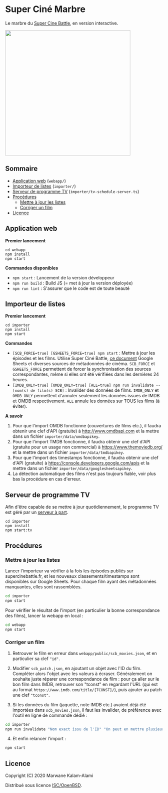 # Super Ciné Marbre

Le marbre du [Super Cine Battle](https://www.supercinebattle.fr), en version interactive.

<a href="https://supercinemarbre.github.io"><img src="https://raw.githubusercontent.com/supercinemarbre/supercinemarbre.github.io/master/docs/img/card.png" width="400" /></a>

## Sommaire

* [Application web](#application-web) (`webapp/`)
* [Importeur de listes](#importeur-de-listes) (`importer/`)
* [Serveur de programme TV](#serveur-de-programme-tv) (`importer/tv-schedule-server.ts`)
* [Procédures](#procédures)
  * [Mettre à jour les listes](#mettre-à-jour-les-listes)
  * [Corriger un film](#corriger-un-film)
* [Licence](#licence)

## Application web

**Premier lancement**

```
cd webapp
npm install
npm start
```

**Commandes disponibles**

* `npm start` : Lancement de la version développeur
* `npm run build` : Build JS (= met à jour la version déployée)
* `npm run lint` : S'assurer que le code est de toute beauté

## Importeur de listes

**Premier lancement**

```
cd importer
npm install
npm start
```

**Commandes**

* `[SCB_FORCE=true] [GSHEETS_FORCE=true] npm start` : Mettre à jour les épisodes et les films. Utilise Super Ciné Battle, [ce document](https://docs.google.com/spreadsheets/d/1_h4Yh9xU72iqH3gZI6OquYG-jfBYPP4d1k-T9jwxEq8/edit) Google Sheets et diverses sources de métadonnées de cinéma. `SCB_FORCE` et `GSHEETS_FORCE` permettent de forcer la synchronisation des sources correspondantes, même si elles ont été vérifiées dans les dernières 24 heures.
* `[IMDB_ONLY=true] [OMDB_ONLY=true] [ALL=true] npm run invalidate -- [nom(s) de film(s) SCB]` : Invalider des données de films. `IMDB_ONLY` et `OMDB_ONLY` permettent d'annuler seulement les données issues de IMDB et OMDB respectivement. `ALL` annule les données sur TOUS les films (à éviter).

**A savoir**

1. Pour que l'import OMDB fonctionne (couvertures de films etc.), il faudra obtenir une clef d'API (gratuite) à http://www.omdbapi.com et la mettre dans un fichier `importer/data/omdbapikey`.
2. Pour que l'import TMDB fonctionne, il faudra obtenir une clef d'API (gratuite pour un usage non commercial) à https://www.themoviedb.org/ et la mettre dans un fichier `importer/data/tmdbapikey`.
3. Pour que l'import des timestamps fonctionne, il faudra obtenir une clef d'API (gratuite) à https://console.developers.google.com/apis et la mettre dans un fichier `importer/data/googlesheetsapikey`.
4. La détection automatique des films n'est pas toujours fiable, voir plus bas la procédure en cas d'erreur.

## Serveur de programme TV

Afin d'être capable de se mettre à jour quotidiennement, le programme TV est géré par un [serveur à part](https://supercinemarbre.komwan.net/).

```
cd importer
npm install
npm start:tv
```

## Procédures

### Mettre à jour les listes

Lancer l'importeur va vérifier à la fois les épisodes publiés sur supercinebattle.fr, et les nouveaux classements/timestamps sont disponibles sur Google Sheets. Pour chaque film ayant des métadonnées manquantes, elles sont rassemblées.

```bash
cd importer
npm start
```

Pour vérifier le résultat de l'import (en particulier la bonne correspondance des films), lancer la webapp en local :

```bash
cd webapp
npm start
```

### Corriger un film

1. Retrouver le film en erreur dans `webapp/public/scb_movies.json`, et en particulier sa clef `"id"`.

2. Modifier `scb_patch.json`, en ajoutant un objet avec l'ID du film. Compléter alors l'objet avec les valeurs à écraser. Généralement on souhaite juste réparer une correspondance de film : pour ça aller sur le bon film dans IMDB, retrouver son "tconst" en regardant l'URL (qui est au format `https://www.imdb.com/title/[TCONST]/`), puis ajouter au patch une clef `"tconst"`.

3. Si les données du film (jaquette, note IMDB etc.) avaient déjà été importées dans `scb_movies.json`, il faut les invalider, de préférence avec l'outil en ligne de commande dédié :

```bash
cd importer
npm run invalidate "Nom exact issu de l'ID" "On peut en mettre plusieurs"
```

4.  Et enfin relancer l'import :

```bash
npm start
```

## Licence

Copyright (C) 2020 Marwane Kalam-Alami

Distribué sous licence [ISC/OpenBSD](https://fr.wikipedia.org/wiki/Licence_ISC).